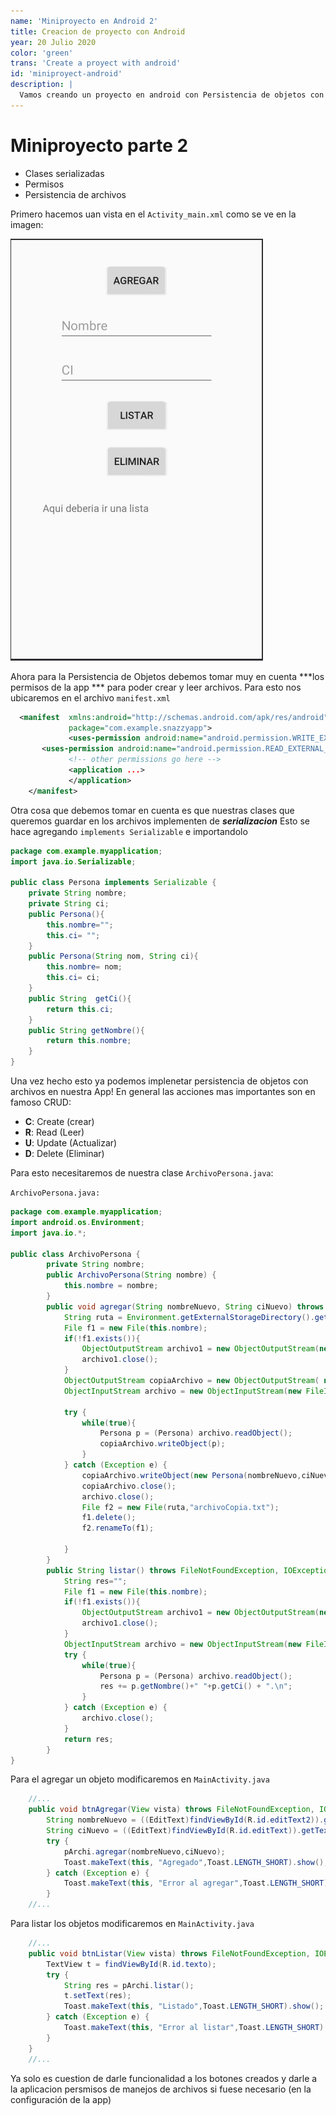 ```yaml
---
name: 'Miniproyecto en Android 2'
title: Creacion de proyecto con Android
year: 20 Julio 2020
color: 'green'
trans: 'Create a proyect with android'
id: 'miniproyect-android'
description: |
  Vamos creando un proyecto en android con Persistencia de objetos con archivos
---
```


# Miniproyecto parte 2
- Clases serializadas
- Permisos
- Persistencia de archivos

Primero hacemos uan vista en el `Activity_main.xml` como se ve en la imagen:

![Vistas](https://raw.githubusercontent.com/doneber/POO/master/Resources/android/clase04/layout.JPG)

Ahora para la Persistencia de Objetos debemos tomar muy en cuenta ***los permisos de la app *** para poder crear y leer archivos.
Para esto nos ubicaremos en el archivo `manifest.xml`
```xml
  <manifest  xmlns:android="http://schemas.android.com/apk/res/android" 
			 package="com.example.snazzyapp">  
			 <uses-permission android:name="android.permission.WRITE_EXTERNAL_STORAGE" />
       <uses-permission android:name="android.permission.READ_EXTERNAL_STORAGE" />
			 <!-- other permissions go here -->
			 <application ...> 
			 </application>
	</manifest>
```
Otra cosa que debemos tomar en cuenta es que nuestras clases que queremos guardar en los archivos implementen de ***serializacion***
Esto se hace agregando `implements Serializable` e importandolo
```java
package com.example.myapplication;
import java.io.Serializable;

public class Persona implements Serializable {
    private String nombre;
    private String ci;
    public Persona(){
        this.nombre="";
        this.ci= "";
    }
    public Persona(String nom, String ci){
        this.nombre= nom;
        this.ci= ci;
    }
    public String  getCi(){
        return this.ci;
    }
    public String getNombre(){
        return this.nombre;
    }
}
```
Una vez hecho esto ya podemos implenetar persistencia de objetos con archivos en nuestra App!
En general las acciones mas importantes  son en famoso CRUD:
- **C**: Create (crear)
- **R**: Read (Leer)
- **U**: Update (Actualizar)
- **D**: Delete (Eliminar)

Para esto necesitaremos de nuestra clase `ArchivoPersona.java`:

`ArchivoPersona.java:`
```java
package com.example.myapplication;
import android.os.Environment;
import java.io.*;

public class ArchivoPersona {
        private String nombre;
        public ArchivoPersona(String nombre) {
            this.nombre = nombre;
        }
        public void agregar(String nombreNuevo, String ciNuevo) throws FileNotFoundException, IOException {
            String ruta = Environment.getExternalStorageDirectory().getAbsolutePath();
            File f1 = new File(this.nombre);
            if(!f1.exists()){
                ObjectOutputStream archivo1 = new ObjectOutputStream(new FileOutputStream(this.nombre));
                archivo1.close();
            }
            ObjectOutputStream copiaArchivo = new ObjectOutputStream( new FileOutputStream(ruta+"/archivoCopia.txt") );
            ObjectInputStream archivo = new ObjectInputStream(new FileInputStream(this.nombre));

            try {
                while(true){
                    Persona p = (Persona) archivo.readObject();
                    copiaArchivo.writeObject(p);
                }
            } catch (Exception e) {
                copiaArchivo.writeObject(new Persona(nombreNuevo,ciNuevo));
                copiaArchivo.close();
                archivo.close();
                File f2 = new File(ruta,"archivoCopia.txt");
                f1.delete();
                f2.renameTo(f1);

            }
        }
        public String listar() throws FileNotFoundException, IOException{
            String res="";
            File f1 = new File(this.nombre);
            if(!f1.exists()){
                ObjectOutputStream archivo1 = new ObjectOutputStream(new FileOutputStream(this.nombre));
                archivo1.close();
            }
            ObjectInputStream archivo = new ObjectInputStream(new FileInputStream(this.nombre));
            try {
                while(true){
                    Persona p = (Persona) archivo.readObject();
                    res += p.getNombre()+" "+p.getCi() + ".\n";
                }
            } catch (Exception e) {
                archivo.close();
            }
            return res;
        }
}
```

Para el agregar un objeto modificaremos en `MainActivity.java`

```java
	//...
    public void btnAgregar(View vista) throws FileNotFoundException, IOException {
        String nombreNuevo = ((EditText)findViewById(R.id.editText2)).getText().toString();
        String ciNuevo = ((EditText)findViewById(R.id.editText)).getText().toString();
        try {
            pArchi.agregar(nombreNuevo,ciNuevo);
            Toast.makeText(this, "Agregado",Toast.LENGTH_SHORT).show();
        } catch (Exception e) {
            Toast.makeText(this, "Error al agregar",Toast.LENGTH_SHORT).show();
        }
	//...
```
Para listar los objetos modificaremos en `MainActivity.java`
```java
	//...
	public void btnListar(View vista) throws FileNotFoundException, IOException {
        TextView t = findViewById(R.id.texto);
        try {
            String res = pArchi.listar();
            t.setText(res);
            Toast.makeText(this, "Listado",Toast.LENGTH_SHORT).show();
        } catch (Exception e) {
            Toast.makeText(this, "Error al listar",Toast.LENGTH_SHORT).show();
        }
    }
	//...
```

Ya solo es cuestion de darle funcionalidad a los botones creados y darle a la aplicacion persmisos de manejos de archivos si fuese necesario (en la configuración de la app)

